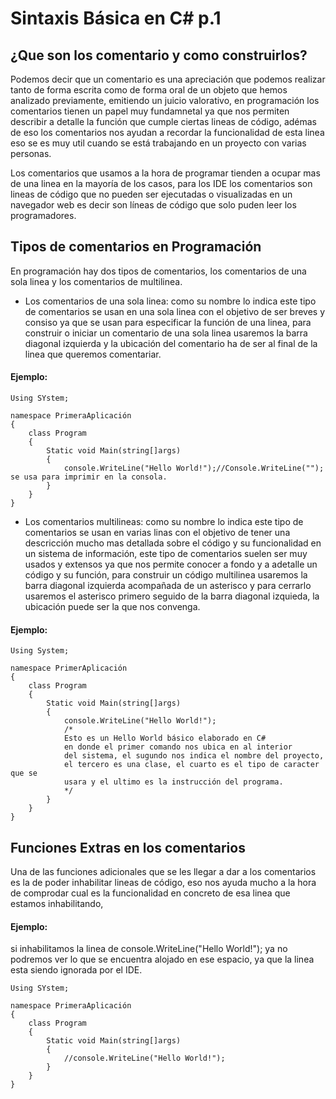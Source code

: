 # Sintaxis Básica en C# p.1

## ¿Que son los comentario y como construirlos?

Podemos decir que un comentario es una apreciación que podemos realizar tanto de forma escrita como de forma oral de un objeto que hemos analizado previamente, emitiendo un juicio valorativo, en programación los comentarios tienen un papel muy fundamnetal ya que nos permiten describir a detalle la función que cumple ciertas lineas de código, adémas de eso los comentarios nos ayudan a recordar la funcionalidad de esta linea eso se es muy util cuando se está trabajando en un proyecto con varias personas.

Los comentarios que usamos a la hora de programar tienden a ocupar mas de una linea en la mayoría de los casos, para los IDE los comentarios son lineas de código que no pueden ser ejecutadas o visualizadas en un navegador web es decir son líneas de código que solo puden leer los programadores.

## Tipos de comentarios en Programación 

En programación hay dos tipos de comentarios, los comentarios de una sola linea y los comentarios de multilinea.

- Los comentarios de una sola linea: como su nombre lo indica este tipo de comentarios se usan en una sola linea con el objetivo de ser breves y consiso ya que se usan para especificar la función de una linea, para construir o iniciar un comentario de una sola linea usaremos la barra diagonal izquierda y la ubicación del comentario ha de ser al final de la linea que queremos comentariar.

#### Ejemplo:
~~~
Using SYstem;

namespace PrimeraAplicación
{
    class Program
    {
        Static void Main(string[]args)
        {
            console.WriteLine("Hello World!");//Console.WriteLine(""); se usa para imprimir en la consola.
        }
    }
}
~~~

- Los comentarios multilineas: como su nombre lo indica este tipo de comentarios se usan en varias linas con el objetivo de tener una descricción mucho mas detallada sobre el código y su funcionalidad en un sistema de información, este tipo de comentarios suelen ser muy usados y extensos ya que nos permite conocer a fondo y a adetalle un código y su función, para construir un código  multilinea usaremos la barra diagonal izquierda acompañada de un asterisco y para cerrarlo usaremos el asterisco primero seguido de la barra diagonal izquieda, la ubicación puede ser la que nos convenga.

#### Ejemplo:
~~~
Using System; 

namespace PrimerAplicación
{
    class Program 
    {
        Static void Main(string[]args)
        {
            console.WriteLine("Hello World!");
            /*
            Esto es un Hello World básico elaborado en C#
            en donde el primer comando nos ubica en al interior
            del sistema, el sugundo nos indica el nombre del proyecto,
            el tercero es una clase, el cuarto es el tipo de caracter que se 
            usara y el ultimo es la instrucción del programa.
            */ 
        }
    }
}
~~~

## Funciones Extras en los comentarios

Una de las funciones adicionales que se les llegar a dar a los comentarios es la de poder inhabilitar lineas de código, eso nos ayuda mucho a la hora de comprodar cual es la funcionalidad en concreto de esa linea que estamos inhabilitando,

#### Ejemplo:

si inhabilitamos la linea de console.WriteLine("Hello World!"); ya no podremos ver lo que se encuentra alojado en ese espacio, ya que la linea esta siendo ignorada por el IDE.
~~~
Using SYstem;

namespace PrimeraAplicación
{
    class Program
    {
        Static void Main(string[]args)
        {
            //console.WriteLine("Hello World!");
        }
    }
}
~~~

 